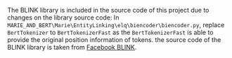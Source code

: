 The BLINK library is included in the source code of this project due to changes on the 
library source code:
In `MARIE_AND_BERT\Marie\EntityLinking\elq\biencoder\biencoder.py`, replace `BertTokenizer` to `BertTokenizerFast`
as the `BertTokenizerFast` is able to provide the original position information of tokens.
the source code of the BLINK library is taken from [Facebook BLINK](https://github.com/facebookresearch/BLINK).